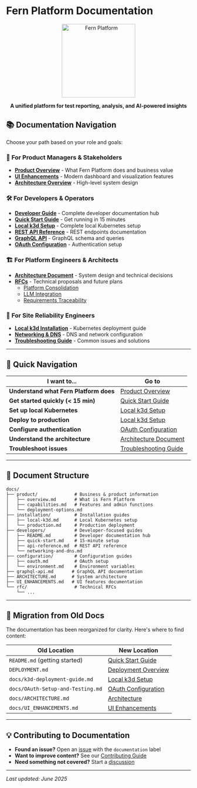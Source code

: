 # Fern Platform Documentation

<div align="center">
  <img src="https://github.com/guidewire-oss/fern-reporter/blob/main/docs/images/logo-color.png" alt="Fern Platform" width="200"/>
  
  **A unified platform for test reporting, analysis, and AI-powered insights**
</div>

## 📚 Documentation Navigation

Choose your path based on your role and goals:

### 🎯 **For Product Managers & Stakeholders**
- [**Product Overview**](product/overview.md) - What Fern Platform does and business value
- [**UI Enhancements**](UI_ENHANCEMENTS.md) - Modern dashboard and visualization features
- [**Architecture Overview**](ARCHITECTURE.md) - High-level system design

### 🛠️ **For Developers & Operators**
- [**Developer Guide**](developers/README.md) - Complete developer documentation hub
- [**Quick Start Guide**](developers/quick-start.md) - Get running in 15 minutes
- [**Local k3d Setup**](installation/local-k3d.md) - Complete local Kubernetes setup
- [**REST API Reference**](developers/api-reference.md) - REST endpoints documentation
- [**GraphQL API**](graphql-api.md) - GraphQL schema and queries
- [**OAuth Configuration**](configuration/oauth.md) - Authentication setup

### 🏗️ **For Platform Engineers & Architects**
- [**Architecture Document**](ARCHITECTURE.md) - System design and technical decisions
- [**RFCs**](rfc/) - Technical proposals and future plans
  - [Platform Consolidation](rfc/rfc-001-platform-consolidation-and-architecture-evolution.md)
  - [LLM Integration](rfc/rfc-002-llm-provider-integration-and-ai-intelligence-architecture.md)
  - [Requirements Traceability](rfc/rfc-003-requirements-traceability-and-test-coverage-intelligence.md)

### 🚀 **For Site Reliability Engineers**
- [**Local k3d Installation**](installation/local-k3d.md) - Kubernetes deployment guide
- [**Networking & DNS**](developers/networking-and-dns.md) - DNS and network configuration
- [**Troubleshooting Guide**](installation/local-k3d.md#troubleshooting) - Common issues and solutions

---

## 🚀 Quick Navigation

| I want to... | Go to |
|---------------|-------|
| **Understand what Fern Platform does** | [Product Overview](product/overview.md) |
| **Get started quickly (< 15 min)** | [Quick Start Guide](developers/quick-start.md) |
| **Set up local Kubernetes** | [Local k3d Setup](installation/local-k3d.md) |
| **Deploy to production** | [Local k3d Setup](installation/local-k3d.md) |
| **Configure authentication** | [OAuth Configuration](configuration/oauth.md) |
| **Understand the architecture** | [Architecture Document](ARCHITECTURE.md) |
| **Troubleshoot issues** | [Troubleshooting Guide](installation/local-k3d.md#troubleshooting) |

---

## 📖 Document Structure

```
docs/
├── product/              # Business & product information
│   ├── overview.md       # What is Fern Platform
│   ├── capabilities.md   # Features and admin functions
│   └── deployment-options.md
├── installation/         # Installation guides
│   ├── local-k3d.md      # Local Kubernetes setup
│   └── production.md     # Production deployment
├── developers/           # Developer-focused guides
│   ├── README.md         # Developer documentation hub
│   ├── quick-start.md    # 15-minute setup
│   ├── api-reference.md  # REST API reference
│   └── networking-and-dns.md
├── configuration/        # Configuration guides
│   ├── oauth.md          # OAuth setup
│   └── environment.md    # Environment variables
├── graphql-api.md       # GraphQL API documentation
├── ARCHITECTURE.md      # System architecture
├── UI_ENHANCEMENTS.md   # UI features documentation
└── rfc/                  # Technical RFCs
    └── ...
```

---

## 🔄 Migration from Old Docs

The documentation has been reorganized for clarity. Here's where to find content:

| Old Location | New Location |
|--------------|--------------|
| `README.md` (getting started) | [Quick Start Guide](developers/quick-start.md) |
| `DEPLOYMENT.md` | [Deployment Overview](../DEPLOYMENT.md) |
| `docs/k3d-deployment-guide.md` | [Local k3d Setup](installation/local-k3d.md) |
| `docs/OAuth-Setup-and-Testing.md` | [OAuth Configuration](configuration/oauth.md) |
| `docs/ARCHITECTURE.md` | [Architecture](ARCHITECTURE.md) |
| `docs/UI_ENHANCEMENTS.md` | [UI Enhancements](UI_ENHANCEMENTS.md) |

---

## 💡 Contributing to Documentation

- **Found an issue?** Open an [issue](../../issues) with the `documentation` label
- **Want to improve content?** See our [Contributing Guide](../CONTRIBUTING.md)
- **Need something not covered?** Start a [discussion](../../discussions)

---

*Last updated: June 2025*